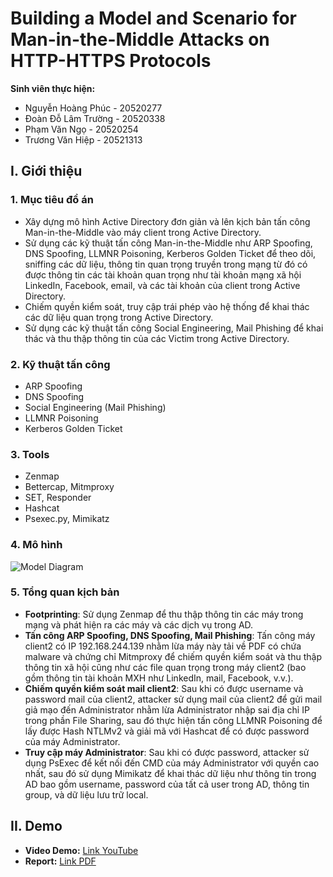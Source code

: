 # Building a Model and Scenario for Man-in-the-Middle Attacks on HTTP-HTTPS Protocols

**Sinh viên thực hiện:**
- Nguyễn Hoàng Phúc - 20520277
- Đoàn Đỗ Lâm Trường - 20520338
- Phạm Văn Ngọ - 20520254
- Trương Văn Hiệp - 20521313

## I. Giới thiệu

### 1. Mục tiêu đồ án
- Xây dựng mô hình Active Directory đơn giản và lên kịch bản tấn công Man-in-the-Middle vào máy client trong Active Directory.
- Sử dụng các kỹ thuật tấn công Man-in-the-Middle như ARP Spoofing, DNS Spoofing, LLMNR Poisoning, Kerberos Golden Ticket để theo dõi, sniffing các dữ liệu, thông tin quan trọng truyền trong mạng từ đó có được thông tin các tài khoản quan trọng như tài khoản mạng xã hội LinkedIn, Facebook, email, và các tài khoản của client trong Active Directory.
- Chiếm quyền kiểm soát, truy cập trái phép vào hệ thống để khai thác các dữ liệu quan trọng trong Active Directory.
- Sử dụng các kỹ thuật tấn công Social Engineering, Mail Phishing để khai thác và thu thập thông tin của các Victim trong Active Directory.

### 2. Kỹ thuật tấn công
- ARP Spoofing
- DNS Spoofing
- Social Engineering (Mail Phishing)
- LLMNR Poisoning
- Kerberos Golden Ticket

### 3. Tools
- Zenmap
- Bettercap, Mitmproxy
- SET, Responder
- Hashcat
- Psexec.py, Mimikatz

### 4. Mô hình
![Model Diagram](.assets/images/model.png)

### 5. Tổng quan kịch bản
- **Footprinting**: Sử dụng Zenmap để thu thập thông tin các máy trong mạng và phát hiện ra các máy và các dịch vụ trong AD.
- **Tấn công ARP Spoofing, DNS Spoofing, Mail Phishing**: Tấn công máy client2 có IP 192.168.244.139 nhằm lừa máy này tải về PDF có chứa malware và chứng chỉ Mitmproxy để chiếm quyền kiểm soát và thu thập thông tin xã hội cũng như các file quan trọng trong máy client2 (bao gồm thông tin tài khoản MXH như LinkedIn, mail, Facebook, v.v.).
- **Chiếm quyền kiểm soát mail client2**: Sau khi có được username và password mail của client2, attacker sử dụng mail của client2 để gửi mail giả mạo đến Administrator nhằm lừa Administrator nhập sai địa chỉ IP trong phần File Sharing, sau đó thực hiện tấn công LLMNR Poisoning để lấy được Hash NTLMv2 và giải mã với Hashcat để có được password của máy Administrator.
- **Truy cập máy Administrator**: Sau khi có được password, attacker sử dụng PsExec để kết nối đến CMD của máy Administrator với quyền cao nhất, sau đó sử dụng Mimikatz để khai thác dữ liệu như thông tin trong AD bao gồm username, password của tất cả user trong AD, thông tin group, và dữ liệu lưu trữ local.

## II. Demo
- **Video Demo:** [Link YouTube](link_to_your_video)
- **Report:** [Link PDF](link_to_your_report)
